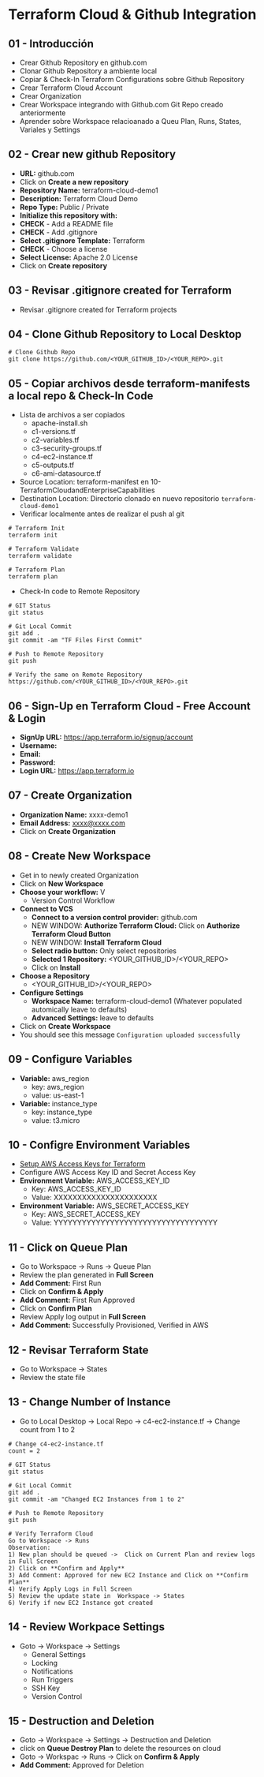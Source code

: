 # Terraform Cloud & Github Integration

## 01 - Introducción
- Crear Github Repository en github.com
- Clonar Github Repository a ambiente local
- Copiar & Check-In Terraform Configurations sobre Github Repository
- Crear Terraform Cloud Account
- Crear Organization
- Crear Workspace integrando with Github.com Git Repo creado anteriormente
- Aprender sobre Workspace relacioanado a Queu Plan, Runs, States, Variales y Settings

## 02 - Crear new github Repository
- **URL:** github.com
- Click on **Create a new repository**
- **Repository Name:** terraform-cloud-demo1
- **Description:** Terraform Cloud Demo 
- **Repo Type:** Public / Private
- **Initialize this repository with:**
- **CHECK** - Add a README file
- **CHECK** - Add .gitignore 
- **Select .gitignore Template:** Terraform
- **CHECK** - Choose a license
- **Select License:** Apache 2.0 License
- Click on **Create repository**

## 03 - Revisar .gitignore created for Terraform
- Revisar .gitignore created for Terraform projects

## 04 - Clone Github Repository to Local Desktop
```t
# Clone Github Repo
git clone https://github.com/<YOUR_GITHUB_ID>/<YOUR_REPO>.git
```

## 05 - Copiar archivos desde terraform-manifests a local repo & Check-In Code
- Lista de archivos a ser copiados
  - apache-install.sh
  - c1-versions.tf
  - c2-variables.tf
  - c3-security-groups.tf
  - c4-ec2-instance.tf
  - c5-outputs.tf
  - c6-ami-datasource.tf
- Source Location: terraform-manifest en 10-TerraformCloudandEnterpriseCapabilities
- Destination Location: Directorio clonado en nuevo repositorio `terraform-cloud-demo1`
- Verificar localmente antes de realizar el push al git
```t
# Terraform Init
terraform init

# Terraform Validate
terraform validate

# Terraform Plan
terraform plan
```
- Check-In code to Remote Repository
```t
# GIT Status
git status

# Git Local Commit
git add .
git commit -am "TF Files First Commit"

# Push to Remote Repository
git push

# Verify the same on Remote Repository
https://github.com/<YOUR_GITHUB_ID>/<YOUR_REPO>.git
```

## 06 - Sign-Up en Terraform Cloud - Free Account & Login
- **SignUp URL:** https://app.terraform.io/signup/account
- **Username:**
- **Email:**
- **Password:** 
- **Login URL:** https://app.terraform.io

## 07 - Create Organization 
- **Organization Name:** xxxx-demo1
- **Email Address:** xxxx@xxxx.com
- Click on **Create Organization**

## 08 - Create New Workspace
- Get in to newly created Organization
- Click on **New Workspace**
- **Choose your workflow:** V
  - Version Control Workflow
- **Connect to VCS**
  - **Connect to a version control provider:** github.com
  - NEW WINDOW: **Authorize Terraform Cloud:** Click on **Authorize Terraform Cloud Button**
  - NEW WINDOW: **Install Terraform Cloud**
  - **Select radio button:** Only select repositories
  - **Selected 1 Repository:** <YOUR_GITHUB_ID>/<YOUR_REPO>
  - Click on **Install**
- **Choose a Repository**
  - <YOUR_GITHUB_ID>/<YOUR_REPO>
- **Configure Settings**
  - **Workspace Name:** terraform-cloud-demo1 (Whatever populated automically leave to defaults) 
  - **Advanced Settings:** leave to defaults 
- Click on **Create Workspace**  
- You should see this message `Configuration uploaded successfully`


## 09 - Configure Variables
- **Variable:** aws_region
  - key: aws_region
  - value: us-east-1
- **Variable:** instance_type
  - key: instance_type
  - value: t3.micro

## 10 - Configre Environment Variables
- [Setup AWS Access Keys for Terraform](https://registry.terraform.io/providers/hashicorp/aws/latest/docs#environment-variables)
- Configure AWS Access Key ID and Secret Access Key  
- **Environment Variable:** AWS_ACCESS_KEY_ID
  - Key: AWS_ACCESS_KEY_ID
  - Value: XXXXXXXXXXXXXXXXXXXXXX
- **Environment Variable:** AWS_SECRET_ACCESS_KEY
  - Key: AWS_SECRET_ACCESS_KEY
  - Value: YYYYYYYYYYYYYYYYYYYYYYYYYYYYYYYYYYY

## 11 - Click on Queue Plan
- Go to Workspace -> Runs -> Queue Plan
- Review the plan generated in **Full Screen**
- **Add Comment:** First Run
- Click on **Confirm & Apply**
- **Add Comment:** First Run Approved
- Click on **Confirm Plan**
- Review Apply log output in **Full Screen**
- **Add Comment:** Successfully Provisioned, Verified in AWS

## 12 - Revisar Terraform State
- Go to Workspace -> States
- Review the state file

## 13 - Change Number of Instance
- Go to Local Desktop -> Local Repo -> c4-ec2-instance.tf -> Change count from 1 to 2
```t
# Change c4-ec2-instance.tf
count = 2

# GIT Status
git status

# Git Local Commit
git add .
git commit -am "Changed EC2 Instances from 1 to 2"

# Push to Remote Repository
git push

# Verify Terraform Cloud
Go to Workspace -> Runs 
Observation: 
1) New plan should be queued ->  Click on Current Plan and review logs in Full Screen
2) Click on **Confirm and Apply**
3) Add Comment: Approved for new EC2 Instance and Click on **Confirm Plan**
4) Verify Apply Logs in Full Screen
5) Review the update state in  Workspace -> States
6) Verify if new EC2 Instance got created
```

## 14 - Review Workpace Settings
- Goto -> Workspace -> Settings
  - General Settings
  - Locking
  - Notifications
  - Run Triggers
  - SSH Key
  - Version Control

## 15 - Destruction and Deletion
- Goto -> Workspace -> Settings -> Destruction and Deletion
- click on **Queue Destroy Plan** to delete the resources on cloud 
- Goto -> Workspac -> Runs -> Click on **Confirm & Apply**
- **Add Comment:** Approved for Deletion

